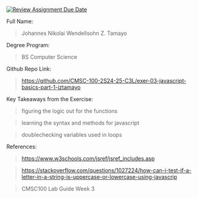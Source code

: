 [![Review Assignment Due Date](https://classroom.github.com/assets/deadline-readme-button-22041afd0340ce965d47ae6ef1cefeee28c7c493a6346c4f15d667ab976d596c.svg)](https://classroom.github.com/a/si3U9_eK)

Full Name: 
> Johannes Nikolai Wendellsohn Z. Tamayo

Degree Program: 
> BS Computer Science

Github Repo Link:
> https://github.com/CMSC-100-2S24-25-C3L/exer-03-javascript-basics-part-1-jztamayo

Key Takeaways from the Exercise:
> figuring the logic out for the functions

> learning the syntax and methods for javascript

> doublechecking variables used in loops 

References: 
> https://www.w3schools.com/jsref/jsref_includes.asp

> https://stackoverflow.com/questions/1027224/how-can-i-test-if-a-letter-in-a-string-is-uppercase-or-lowercase-using-javascrip

> CMSC100 Lab Guide Week 3
